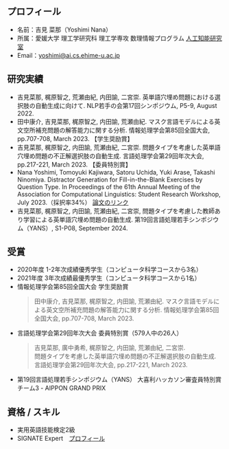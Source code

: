 ## プロフィール
- 名前：吉見 菜那（Yoshimi Nana）
- 所属：愛媛大学 理工学研究科 理工学専攻 数理情報プログラム [人工知能研究室](https://sites.google.com/view/ehime-nlp/)
- Email：yoshimi@ai.cs.ehime-u.ac.jp

## 研究実績
- 吉見菜那, 梶原智之, 荒瀬由紀, 内田諭, 二宮崇. 英単語穴埋め問題における選択肢の自動生成に向けて. NLP若手の会第17回シンポジウム, P5-9, August 2022.
- 田中康介, 吉見菜那, 梶原智之, 内田諭, 荒瀬由紀. マスク言語モデルによる英文空所補充問題の解答能力に関する分析. 情報処理学会第85回全国大会, pp.707-708, March 2023. 【学生奨励賞】
- 吉見菜那, 梶原智之, 内田諭, 荒瀬由紀, 二宮崇. 問題タイプを考慮した英単語穴埋め問題の不正解選択肢の自動生成. 言語処理学会第29回年次大会, pp.217-221, March 2023. 【委員特別賞】
- Nana Yoshimi, Tomoyuki Kajiwara, Satoru Uchida, Yuki Arase, Takashi Ninomiya. Distractor Generation for Fill-in-the-Blank Exercises by Question Type. In Proceedings of the 61th Annual Meeting of the Association for Computational Linguistics: Student Research Workshop, July 2023.（採択率34%）  [論文のリンク](https://aclanthology.org/2023.acl-srw.38)
- 吉見菜那, 梶原智之, 内田諭, 荒瀬由紀, 二宮崇, 問題タイプを考慮した教師あり学習による英単語穴埋め問題の自動生成. 第19回言語処理若手シンポジウム（YANS）, S1-P08, September 2024.

## 受賞
- 2020年度 1-2年次成績優秀学生（コンピュータ科学コースから3名）
- 2021年度 3年次成績最優秀学生（コンピュータ科学コースから1名）
- 情報処理学会第85回全国大会 学生奨励賞
   > 田中康介, 吉見菜那, 梶原智之, 内田諭, 荒瀬由紀. 
   > マスク言語モデルによる英文空所補充問題の解答能力に関する分析. 
   > 情報処理学会第85回全国大会, pp.707-708, March 2023.
- 言語処理学会第29回年次大会 委員特別賞（579人中の26人）
   > 吉見菜那, 廣中勇希, 梶原智之, 内田諭, 荒瀬由紀, 二宮崇.  
   > 問題タイプを考慮した英単語穴埋め問題の不正解選択肢の自動生成.  
   > 言語処理学会第29回年次大会, pp.217-221, March 2023.
- 第19回言語処理若手シンポジウム（YANS） 大喜利ハッカソン審査員特別賞 チーム3 - AIPPON GRAND PRIX
    
## 資格 / スキル
- 実用英語技能検定2級
- SIGNATE Expert　[プロフィール](https://signate.jp/users/80938)


<!--
**YoshimiNana/YoshimiNana** is a ✨ _special_ ✨ repository because its `README.md` (this file) appears on your GitHub profile.

Here are some ideas to get you started:

- 🔭 I’m currently working on ...
- 🌱 I’m currently learning ...
- 👯 I’m looking to collaborate on ...
- 🤔 I’m looking for help with ...
- 💬 Ask me about ...
- 📫 How to reach me: ...
- 😄 Pronouns: ...
- ⚡ Fun fact: ...
-->

